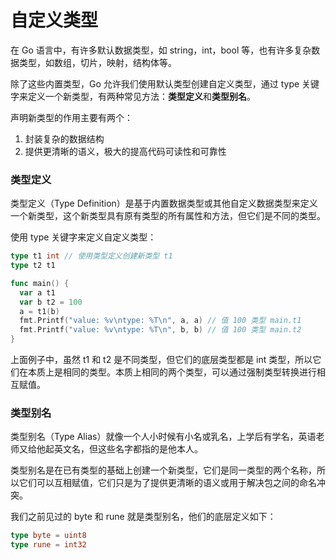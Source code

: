 # 自定义类型

在 Go 语言中，有许多默认数据类型，如 string，int，bool 等，也有许多复杂数据类型，如数组，切片，映射，结构体等。

除了这些内置类型，Go 允许我们使用默认类型创建自定义类型，通过 type 关键字来定义一个新类型，有两种常见方法：**类型定义**和**类型别名**。

声明新类型的作用主要有两个：

1. 封装复杂的数据结构
2. 提供更清晰的语义，极大的提高代码可读性和可靠性

### 类型定义

类型定义（Type Definition）是基于内置数据类型或其他自定义数据类型来定义一个新类型，这个新类型具有原有类型的所有属性和方法，但它们是不同的类型。

使用 type 关键字来定义自定义类型：

```go
type t1 int // 使用类型定义创建新类型 t1
type t2 t1

func main() {
  var a t1
  var b t2 = 100
  a = t1(b)
  fmt.Printf("value: %v\ntype: %T\n", a, a) // 值 100 类型 main.t1
  fmt.Printf("value: %v\ntype: %T\n", b, b) // 值 100 类型 main.t2
}
```

上面例子中，虽然 t1 和 t2 是不同类型，但它们的底层类型都是 int 类型，所以它们在本质上是相同的类型。本质上相同的两个类型，可以通过强制类型转换进行相互赋值。

### 类型别名

类型别名（Type Alias）就像一个人小时候有小名或乳名，上学后有学名，英语老师又给他起英文名，但这些名字都指的是他本人。

类型别名是在已有类型的基础上创建一个新类型，它们是同一类型的两个名称，所以它们可以互相赋值，它们只是为了提供更清晰的语义或用于解决包之间的命名冲突。

我们之前见过的 byte 和 rune 就是类型别名，他们的底层定义如下：

```go
type byte = uint8
type rune = int32
```
